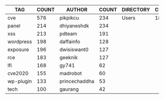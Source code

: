 |    TAG    | COUNT |    AUTHOR     | COUNT | DIRECTORY | COUNT | SEVERITY | COUNT |  TYPE   | COUNT |
|-----------|-------|---------------|-------|-----------|-------|----------|-------|---------|-------|
| cve       |   576 | pikpikcu      |   234 | Users     |  1828 | info     |   577 | http    |  1696 |
| panel     |   214 | dhiyaneshdk   |   234 |           |       | high     |   457 | file    |    46 |
| xss       |   213 | pdteam        |   191 |           |       | medium   |   385 | network |    35 |
| wordpress |   198 | daffainfo     |   128 |           |       | critical |   218 | dns     |    11 |
| exposure  |   196 | dwisiswant0   |   127 |           |       | low      |   156 |         |       |
| rce       |   183 | geeknik       |   127 |           |       |          |       |         |       |
| lfi       |   168 | gy741         |    62 |           |       |          |       |         |       |
| cve2020   |   155 | madrobot      |    60 |           |       |          |       |         |       |
| wp-plugin |   133 | princechaddha |    53 |           |       |          |       |         |       |
| tech      |   100 | gaurang       |    42 |           |       |          |       |         |       |
